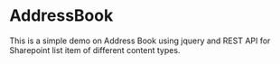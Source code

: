 # AddressBook
This is a simple demo on Address Book using jquery and REST API for Sharepoint list item of different content types. 
